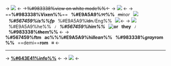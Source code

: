 -> ![](https://media.discordapp.net/attachments/918532477310611586/1190971871521419365/Tak_berjudul96_20231231175650.png?ex=65a3bdfd&is=659148fd&hm=440af37a8f7080ffbbed770fe99dd2483b3fdbf99bc323c972e356c581e3e863&) <-
->~~%#983338%view on white mode%%~~<-
-> ![](https://media.discordapp.net/attachments/918532477310611586/1190972527950966804/Tak_berjudul97_20231231175928.png?ex=65a3be99&is=65914999&hm=ba2642b80433c9fb8e7e1cc12a4737836c27cd9f7c5af0951177f45c92812132&) <-
-> ==**%#983338%Vixen%%**==⠀**%#E9A5A9%୨୧%%**⠀*~~mi~~nor*⠀![](https://wilardo.crd.co/assets/images/gallery18/2dea9f1a_original.gif?v=b62e9456)⠀***%#567459%is%%fp***⠀%#E9A5A9%~~Idn~~ﾉEng%%⠀![](https://wilardo.crd.co/assets/images/gallery04/c9cc69c4_original.png?v=b62e9456)<-
-> ![](https://wilardo.crd.co/assets/images/gallery18/83f6ca4c_original.png?v=b62e9456)⠀%#E9A5A9%he%%⠀`ﾉ`⠀***%#567459%him%%*⠀![or](https://wilardo.crd.co/assets/images/gallery04/bfeb6cbe_original.gif?v=b62e9456)⠀they**⠀`ﾉ`⠀**%#983338%~~th~~em%%** <-
-> **%#567459%ftm⠀ac%%%#E9A5A9%hi*llean*%%⠀%#983338%*gray*rom%%**⠀==demi==**rom⠀⌗** <-
***
->  [**%#643E41%info%%**](/akiyayama_) <-
-> ![](https://media.discordapp.net/attachments/918532477310611586/1190971863803904020/Tak_berjudul96_20231231175640.png?ex=65a3bdfb&is=659148fb&hm=5bc283c4680c34e5e0f4a46a1527f6f955b7d0fa7a8e0e438ea628f9f925c537&) <-